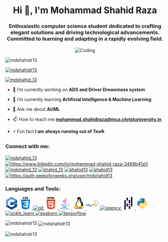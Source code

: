 <h1 align="center">Hi 👋, I'm Mohammad Shahid Raza</h1>
<h3 align="center">Enthusiastic computer science student dedicated to crafting elegant solutions and driving technological advancements. Committed to learning and adapting in a rapidly evolving field.</h3>
<center><img align="center" alt="Coding" width="500" src="https://cdn.dribbble.com/users/1162077/screenshots/3848914/programmer.gif"></center>
<p align="left"> <img src="https://komarev.com/ghpvc/?username=shahid1330&label=Profile%20views&color=0e75b6&style=flat" alt="mdshahidr13" /> </p>

<p align="left"> <a href="https://github.com/ryo-ma/github-profile-trophy"><img src="https://github-profile-trophy.vercel.app/?username=mdshahidr13" alt="mdshahidr13" /></a> </p>

<p align="left"> <a href="https://twitter.com/mdshahid_13" target="blank"><img src="https://img.shields.io/twitter/follow/mdshahid_13?logo=twitter&style=for-the-badge" alt="mdshahid_13" /></a> </p>

- 🔭 I’m currently working on **ADS and Driver Drowsiness system**

- 🌱 I’m currently learning **Artificial Intelligence & Machine Learning**

- 💬 Ask me about **AI/ML**

- 📫 How to reach me **mohammad.shahidraza@mca.christuniversity.in**

- ⚡ Fun fact **I am always running out of Tea☕**

<h3 align="left">Connect with me:</h3>
<p align="left">
<a href="https://twitter.com/mdshahid_13" target="blank"><img align="center" src="https://raw.githubusercontent.com/rahuldkjain/github-profile-readme-generator/master/src/images/icons/Social/twitter.svg" alt="mdshahid_13" height="30" width="40" /></a>
<a href="https://linkedin.com/in/https://www.linkedin.com/in/mohammad-shahid-raza-3468b41a1/" target="blank"><img align="center" src="https://raw.githubusercontent.com/rahuldkjain/github-profile-readme-generator/master/src/images/icons/Social/linked-in-alt.svg" alt="https://www.linkedin.com/in/mohammad-shahid-raza-3468b41a1/" height="30" width="40" /></a>
<a href="https://instagram.com/mdshahid_13" target="blank"><img align="center" src="https://raw.githubusercontent.com/rahuldkjain/github-profile-readme-generator/master/src/images/icons/Social/instagram.svg" alt="mdshahid_13" height="30" width="40" /></a>
<a href="https://www.codechef.com/users/shahid_13" target="blank"><img align="center" src="https://cdn.jsdelivr.net/npm/simple-icons@3.1.0/icons/codechef.svg" alt="shahid_13" height="30" width="40" /></a>
<a href="https://www.hackerrank.com/shahid13" target="blank"><img align="center" src="https://raw.githubusercontent.com/rahuldkjain/github-profile-readme-generator/master/src/images/icons/Social/hackerrank.svg" alt="shahid13" height="30" width="40" /></a>
<a href="https://www.leetcode.com/shahid13" target="blank"><img align="center" src="https://raw.githubusercontent.com/rahuldkjain/github-profile-readme-generator/master/src/images/icons/Social/leet-code.svg" alt="shahid13" height="30" width="40" /></a>
<a href="https://auth.geeksforgeeks.org/user/https://auth.geeksforgeeks.org/user/mdshahid13" target="blank"><img align="center" src="https://raw.githubusercontent.com/rahuldkjain/github-profile-readme-generator/master/src/images/icons/Social/geeks-for-geeks.svg" alt="https://auth.geeksforgeeks.org/user/mdshahid13" height="30" width="40" /></a>
</p>

<h3 align="left">Languages and Tools:</h3>
<p align="left"> <a href="https://www.w3schools.com/cpp/" target="_blank" rel="noreferrer"> <img src="https://raw.githubusercontent.com/devicons/devicon/master/icons/cplusplus/cplusplus-original.svg" alt="cplusplus" width="40" height="40"/> </a> <a href="https://www.w3schools.com/css/" target="_blank" rel="noreferrer"> <img src="https://raw.githubusercontent.com/devicons/devicon/master/icons/css3/css3-original-wordmark.svg" alt="css3" width="40" height="40"/> </a> <a href="https://git-scm.com/" target="_blank" rel="noreferrer"> <img src="https://www.vectorlogo.zone/logos/git-scm/git-scm-icon.svg" alt="git" width="40" height="40"/> </a> <a href="https://www.w3.org/html/" target="_blank" rel="noreferrer"> <img src="https://raw.githubusercontent.com/devicons/devicon/master/icons/html5/html5-original-wordmark.svg" alt="html5" width="40" height="40"/> </a> <a href="https://www.java.com" target="_blank" rel="noreferrer"> <img src="https://raw.githubusercontent.com/devicons/devicon/master/icons/java/java-original.svg" alt="java" width="40" height="40"/> </a> <a href="https://www.linux.org/" target="_blank" rel="noreferrer"> <img src="https://raw.githubusercontent.com/devicons/devicon/master/icons/linux/linux-original.svg" alt="linux" width="40" height="40"/> </a> <a href="https://www.mysql.com/" target="_blank" rel="noreferrer"> <img src="https://raw.githubusercontent.com/devicons/devicon/master/icons/mysql/mysql-original-wordmark.svg" alt="mysql" width="40" height="40"/> </a> <a href="https://opencv.org/" target="_blank" rel="noreferrer"> <img src="https://www.vectorlogo.zone/logos/opencv/opencv-icon.svg" alt="opencv" width="40" height="40"/> </a> <a href="https://pandas.pydata.org/" target="_blank" rel="noreferrer"> <img src="https://raw.githubusercontent.com/devicons/devicon/2ae2a900d2f041da66e950e4d48052658d850630/icons/pandas/pandas-original.svg" alt="pandas" width="40" height="40"/> </a> <a href="https://www.python.org" target="_blank" rel="noreferrer"> <img src="https://raw.githubusercontent.com/devicons/devicon/master/icons/python/python-original.svg" alt="python" width="40" height="40"/> </a> <a href="https://scikit-learn.org/" target="_blank" rel="noreferrer"> <img src="https://upload.wikimedia.org/wikipedia/commons/0/05/Scikit_learn_logo_small.svg" alt="scikit_learn" width="40" height="40"/> </a> <a href="https://seaborn.pydata.org/" target="_blank" rel="noreferrer"> <img src="https://seaborn.pydata.org/_images/logo-mark-lightbg.svg" alt="seaborn" width="40" height="40"/> </a> <a href="https://www.tensorflow.org" target="_blank" rel="noreferrer"> <img src="https://www.vectorlogo.zone/logos/tensorflow/tensorflow-icon.svg" alt="tensorflow" width="40" height="40"/> </a> </p>

<p><img align="left" src="https://github-readme-stats.vercel.app/api/top-langs?username=mdshahidr13&show_icons=true&locale=en&layout=compact" alt="mdshahidr13" /></p>

<p>&nbsp;<img align="center" src="https://github-readme-stats.vercel.app/api?username=mdshahidr13&show_icons=true&locale=en" alt="mdshahidr13" /></p>

<p><img align="center" src="https://github-readme-streak-stats.herokuapp.com/?user=mdshahidr13&" alt="mdshahidr13" /></p>
